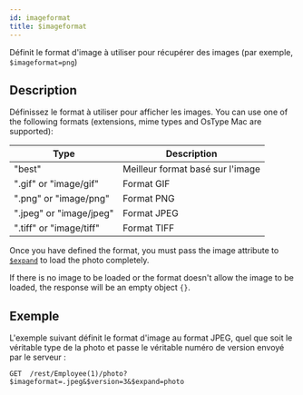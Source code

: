 ```yaml
---
id: imageformat
title: $imageformat
---
```


Définit le format d'image à utiliser pour récupérer des images (par exemple, `$imageformat=png`)

## Description

Définissez le format à utiliser pour afficher les images. You can use one of the following formats (extensions, mime types and OsType Mac are supported):

| Type                                    | Description                      |
| --------------------------------------- | -------------------------------- |
| "best"                                  | Meilleur format basé sur l'image |
| ".gif" or "image/gif"   | Format GIF                       |
| ".png" or "image/png"   | Format PNG                       |
| ".jpeg" or "image/jpeg" | Format JPEG                      |
| ".tiff" or "image/tiff" | Format TIFF                      |

Once you have defined the format, you must pass the image attribute to [`$expand`]($expand.md) to load the photo completely.

If there is no image to be loaded or the format doesn't allow the image to be loaded, the response will be an empty object `{}`.

## Exemple

L'exemple suivant définit le format d'image au format JPEG, quel que soit le véritable type de la photo et passe le véritable numéro de version envoyé par le serveur :

`GET  /rest/Employee(1)/photo?$imageformat=.jpeg&$version=3&$expand=photo`
